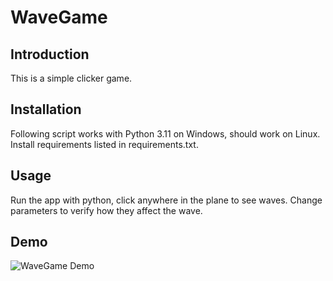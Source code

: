 # WaveGame

## Introduction

This is a simple clicker game.

## Installation

Following script works with Python 3.11 on Windows, should work on Linux. Install requirements listed in requirements.txt.

## Usage

Run the app with python, click anywhere in the plane to see waves. Change parameters to verify how they affect the wave.

## Demo

![WaveGame Demo](wave.gif)
